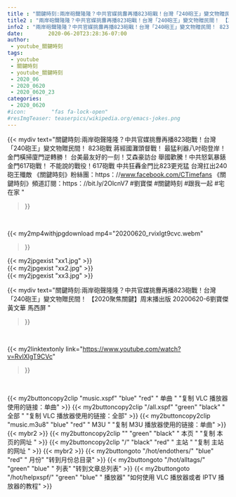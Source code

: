 ```yaml
---
title : "關鍵時刻:兩岸砲聲隆隆？中共官媒挑釁再播823砲戰！台灣「240砲王」變文物贈民間！ 【2020聚焦關鍵】周末播出版 20200620-6劉寶傑 黃文華 馬西屏 "
title2 : "兩岸砲聲隆隆？中共官媒挑釁再播823砲戰！台灣「240砲王」變文物贈民間！ 【2020聚焦關鍵】周末播出版 20200620-6劉寶傑 黃文華 馬西屏 "
info2 : "兩岸砲聲隆隆？中共官媒挑釁再播823砲戰！台灣「240砲王」變文物贈民間！ 823砲戰 蔣經國灘頭督戰！ 最猛利器八吋砲登岸！金門橫掃廈門逆轉勝！ 台美最友好的一刻！艾森豪訪台 舉國歡騰！中共怒氣暴錶 金門617砲戰！ 不能說的戰役！617砲戰 中共狂轟金門比823更兇猛 台灣扛出240砲王殲敵  《關鍵時刻》粉絲團：https：//www.facebook.com/CTimefans 《關鍵時刻》頻道訂閱：https：//bit.ly/2OlcnV7  #劉寶傑 #關鍵時刻 #跟我一起 #宅在家 "
date:        2020-06-20T23:28:36-07:00
author:
 - youtube_關鍵時刻
tags:
 - youtube
 - 關鍵時刻
 - youtube_關鍵時刻
 - 2020_06
 - 2020_0620
 - 2020_0620_23
categories:
 - 2020_0620
#icon:        "fas fa-lock-open"
#resImgTeaser: teaserpics/wikipedia.org/emacs-jokes.png
---
```


{{< mydiv text="關鍵時刻:兩岸砲聲隆隆？中共官媒挑釁再播823砲戰！台灣「240砲王」變文物贈民間！ 823砲戰 蔣經國灘頭督戰！ 最猛利器八吋砲登岸！金門橫掃廈門逆轉勝！ 台美最友好的一刻！艾森豪訪台 舉國歡騰！中共怒氣暴錶 金門617砲戰！ 不能說的戰役！617砲戰 中共狂轟金門比823更兇猛 台灣扛出240砲王殲敵  《關鍵時刻》粉絲團：https：//www.facebook.com/CTimefans 《關鍵時刻》頻道訂閱：https：//bit.ly/2OlcnV7  #劉寶傑 #關鍵時刻 #跟我一起 #宅在家 "
>}}
<br>


{{< my2mp4withjpgdownload mp4="20200620_rvixlgt9cvc.webm"
>}}

{{< my2jpgexist "xx1.jpg" >}}<br>
{{< my2jpgexist "xx2.jpg" >}}<br>
{{< my2jpgexist "xx3.jpg" >}}<br>



{{< mydiv text="關鍵時刻:兩岸砲聲隆隆？中共官媒挑釁再播823砲戰！台灣「240砲王」變文物贈民間！ 【2020聚焦關鍵】周末播出版 20200620-6劉寶傑 黃文華 馬西屏 "
>}}
<br>

{{< my2linktextonly link="https://www.youtube.com/watch?v=RvIXlgT9CVc"
>}}


<br>

{{< my2buttoncopy2clip "music.xspf"        "blue"   "red"    " 单曲 "  "复制 VLC 播放器使用的链接：单曲" >}} {{< my2buttoncopy2clip "/all.xspf"         "green"  "black"  " 全部 "  "复制 VLC 播放器使用的链接：全部" >}} {{< my2buttoncopy2clip "music.m3u8"        "blue"   "red"    " M3U  "    "复制 M3U 播放器使用的链接：单曲" >}} {{< mybr2 >}} {{< my2buttoncopy2clip ""                  "green"  "black"  " 本页 "    "复制 本页的网址 " >}} {{< my2buttoncopy2clip "/"                 "black"  "red"    " 主站 "    "复制 主站的网址 " >}} {{< mybr2 >}} {{< my2buttongoto      "/hot/endothers/"   "blue"   "red"    " 月份"   "转到月份总目录" >}} {{< my2buttongoto      "/hot/alltags/"     "green"  "blue"   " 列表"   "转到文章总列表" >}} {{< my2buttongoto      "/hot/helpxspf/"    "green"  "blue"   " 播放器" "如何使用 VLC 播放器或者 IPTV 播放器的教程" >}} 
